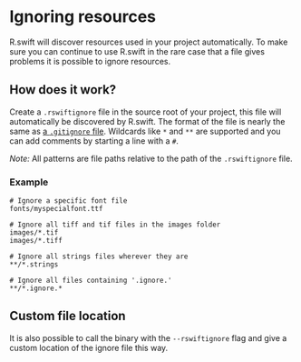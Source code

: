 # Ignoring resources

R.swift will discover resources used in your project automatically. To make sure you can continue to use R.swift in the rare case that a file gives problems it is possible to ignore resources.

## How does it work?

Create a `.rswiftignore` file in the source root of your project, this file will automatically be discovered by R.swift. The format of the file is nearly the same as [a `.gitignore` file](https://git-scm.com/docs/gitignore#_pattern_format). Wildcards like `*` and `**` are supported and you can add comments by starting a line with a `#`.

_Note:_ All patterns are file paths relative to the path of the `.rswiftignore` file.

### Example

```
# Ignore a specific font file
fonts/myspecialfont.ttf

# Ignore all tiff and tif files in the images folder
images/*.tif
images/*.tiff

# Ignore all strings files wherever they are
**/*.strings

# Ignore all files containing '.ignore.'
**/*.ignore.*
```

## Custom file location

It is also possible to call the binary with the `--rswiftignore` flag and give a custom location of the ignore file this way.
